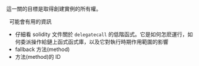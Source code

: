 這一關的目標是取得創建實例的所有權。

&nbsp;
可能會有用的資訊
* 仔細看 solidity 文件關於 `delegatecall` 的低階函式。它是如何怎麽運行，如何委派操作給鏈上函式函式庫，以及它對執行時期作用範圍的影響
* fallback 方法(method)
* 方法(method)的 ID